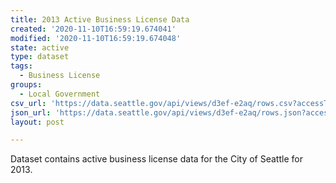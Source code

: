 ```yaml
---
title: 2013 Active Business License Data
created: '2020-11-10T16:59:19.674041'
modified: '2020-11-10T16:59:19.674048'
state: active
type: dataset
tags:
  - Business License
groups:
  - Local Government
csv_url: 'https://data.seattle.gov/api/views/d3ef-e2aq/rows.csv?accessType=DOWNLOAD'
json_url: 'https://data.seattle.gov/api/views/d3ef-e2aq/rows.json?accessType=DOWNLOAD'
layout: post

---
```

Dataset contains active business license data for the City of Seattle for 2013.
